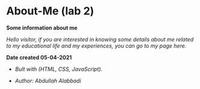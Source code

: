 # About-Me (lab 2)

**Some information about me**

_Hello visitor, if you are interested in knowing some details about me related to my educational life and my experiences, you can go to my page here._

**Date created 05-04-2021**

* _Bult with (HTML, CSS, JavaScript)._

* _Author: Abdullah Alabbadi_
